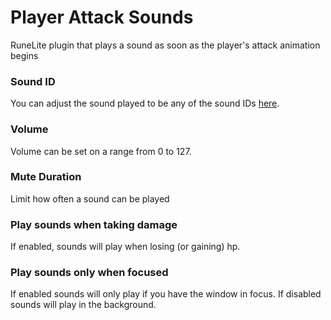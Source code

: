 # Player Attack Sounds
RuneLite plugin that plays a sound as soon as the player's attack animation begins

### Sound ID
You can adjust the sound played to be any of the sound IDs [here](https://oldschool.runescape.wiki/w/List_of_in-game_sound_IDs).
### Volume
Volume can be set on a range from 0 to 127.
### Mute Duration
Limit how often a sound can be played
### Play sounds when taking damage
If enabled, sounds will play when losing (or gaining) hp.
### Play sounds only when focused
If enabled sounds will only play if you have the window in focus. If disabled sounds will play in the background.